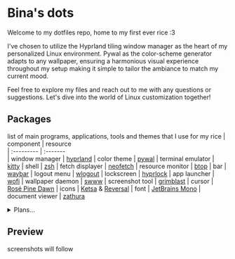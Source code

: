 # Bina's dots

Welcome to my dotfiles repo, home to my first ever rice :3

I've chosen to utilize the Hyprland tiling window manager as the heart of my personalized Linux environment. Pywal as the color-scheme generator adapts to any wallpaper, ensuring a harmonious visual experience throughout my setup making it simple to tailor the ambiance to match my current mood. 

Feel free to explore my files and reach out to me with any questions or suggestions. Let's dive into the world of Linux customization together!


## Packages
list of main programs, applications, tools and themes that I use for my rice
| component           | resource  
| :---------          | :-------  
| window manager      | [hyprland](https://github.com/hyprwm/Hyprland)
| color theme         | [pywal](https://github.com/dylanaraps/pywal)
| terminal emulator   | [kitty](https://github.com/kovidgoyal/kitty)
| shell               | [zsh](https://github.com/ohmyzsh)
| fetch displayer     | [neofetch](https://github.com/dylanaraps/neofetch)
| resource monitor    | [btop](https://github.com/aristocratos/btop)
| bar                 | [waybar](https://github.com/Alexays/Waybar)
| logout menu         | [wlogout](https://github.com/ArtsyMacaw/wlogout)
| lockscreen          | [hyprlock](https://github.com/hyprwm/hyprlock)
| app launcher        | [wofi](https://hg.sr.ht/~scoopta/wofi)
| wallpaper daemon    | [swww](https://github.com/LGFae/swww)
| screenshot tool     | [grimblast](https://github.com/hyprwm/contrib/tree/main/grimblast)
| cursor              | [Rosé Pine Dawn](https://github.com/rose-pine/cursor)
| icons               | [Ketsa](https://github.com/zayronxio/ketsa-icon-theme) & [Reversal](https://github.com/yeyushengfan258/Reversal-icon-theme)
| font                | [JetBrains Mono](https://github.com/JetBrains/JetBrainsMono)
| document viewer     | [zathura](https://github.com/pwmt/zathura)

<details style="margin-bottom: 20px;">
<summary>Plans... </summary>

...to improve the rice. I intend to implement the following tools in the near future:<br/>

| component           | resource  
| :---------          | :-------  
| login menu          | [sddm](https://github.com/sddm/sddm) 
| notifications daemon | [dunst](https://github.com/dunst-project/dunst)
| firefox startpage    | [firefoxCSS](https://github.com/Aris-t2/CustomCSSforFx) 

</details>


## Preview

screenshots will follow
